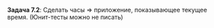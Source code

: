 **Задача 7.2**:
    Сделать часы => приложение, показывающее текущее время.
    (Юнит-тесты можно не писать)